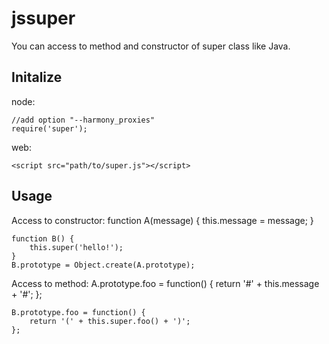 # jssuper

You can access to method and constructor of super class like Java.

## Initalize

node:

    //add option "--harmony_proxies"
    require('super');

web:

    <script src="path/to/super.js"></script>

## Usage

Access to constructor:
    function A(message) {
        this.message = message;
    }

    function B() {
        this.super('hello!');
    }
    B.prototype = Object.create(A.prototype);

Access to method:
    A.prototype.foo = function() {
        return '#' + this.message + '#';
    };

    B.prototype.foo = function() {
        return '(' + this.super.foo() + ')';
    };
